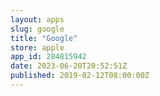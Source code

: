 ```yaml
---
layout: apps
slug: google
title: "Google"
store: apple
app_id: 284815942
date: 2023-06-20T20:52:51Z
published: 2019-02-12T08:00:00Z
---
```

